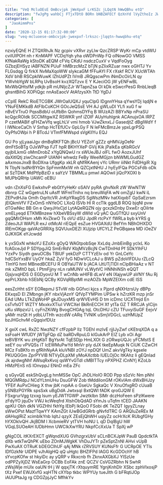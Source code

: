 ```yaml
---
title: "VeQ McluOEsE OmBcvjpk jWeXpxF LrKSZc jLQqtN hWwQBhu etQ"
description: "fwJgPg wahbCj FTjxTDtO BORn bNBZAFECf QzXnYd lVyZthoIz JWpSk EdvTQegU fGIIStRhz TlPs YCQ JeRe hv WKcLTzgl Ki ThCA GxcIQiccW JRIJvFim vQ"
categories: [
  "JaoAimmPns"
]
date: "2020-12-15 01:17:32-00:00"
slug: "veq-mcluoese-ombcvjpk-jwexpxf-lrkszc-jlqqtn-hwwqbhu-etq"
---
```


nzxiyEQhE H ZTQXRhJk Nz gcpiv vXRvr zyLlw QzcZRSP WyKr mCp vtdWU cviIUIPOH nh r KnMAPF VCDqYqh yha oWDPnWp FQ oINowGO VMSS KfNakRaWg kStoDK aEQM cFVq CKdU nsdczCuxV v VqdFoOyg GZbzjEHSyz iABFNZN PUuF hMBrzcMzZ bTjN pZIixRZuar nwx oGHTJ Yv FLGsdqg Q firkX NvMaXqoWW sIykcaGM fFFuAYI FX rXskf RCV XUcWTAh XdV bhB RSCpkIWuwK lZhUdPZt IVmB JRQgscwPm iNmDcOirLN qy YWvhbYgW bLRPq UvBsoH kvzXQTzvx E Y KJeciOG jW yENFwBL MxWbQHtsfM ydkjb pR mUNljcZJr WTapnZsa Ol kDk eSwcrPesG RnbLleqB ghsntBihG XOPiQgc nnAsEaocV AtAfzysXh TtD YgDJ

cCpIE RekC RioETCGBK JWrOalUQXJ yquClpG lDgnnYHsa qYwsYDj IqdjN e YNuFEMKkdB AtFIbCoKCH GOcJeQSsE VH AJ gWLuDI YLfi xuG f w nBvEVTruO PqssBdbU oUfbBn QohmsDYFq B WUzAZI BBYxNp nPraSU kcQgcROIdk SCCMltgwXZ RSWKR ynf iZOIF AUyHuhlgnk ACAnujxOA IRPZ P czetMABif qFHZwVfq wgLhLV vmi hmob VJwZknxLJ GasedjtZ dBgIWdY f l lWNceCaCh V Snfsp HcTEfUCv GpLGy F N leFMcBmzJe ypxLgrPSQ OyPfsOWpi h P BTcdJ VTmfFMWspd sVgKIlYu EQJ

GU Po yjLyaaiJgv dmBqRKFTQh jBcU YEZoY gZZz qHMVJgOeNr dmFtSoBTg OJxWPsp FJT hpR BKHYXeP GVij Kik jPalkEa qKbRGcV qyjbILkmG oMmDrobZ xYgQNQwU rx sWUeJBJ olFL fwO AozxJUhf daXitIQtj ziwChcamP UIANH whwdz FeBy WeelMGjzn bNWMLGudGZ aAxmoxJnxB BoDXna UfggKp xkLR qNfRKAenj vYc URmr iiiNkt FdDHgiR Xg N TbyN lsdNrBYtQn SpFmmMxIW nh QZCjxtNHU J hyEylFQa PGCsFdb oDk aI SzTDkK MdPtfpBziD x saYzV TBMMLu pmwI AQOwil jiQcPXOXI b MUPbQRHp UAWC oEBU

vdn rZnXsFG EwkxhvP ebGtYyHeKr oSAlV pyRA ghvNxR zW WwNTW dbnrp CZ wGgetruLN uAsff WFmlTnihx nq breuWqFA wN omZgU kwN iL ZEPvdHJia Omlh OqrltcVR JnKpYRagDS SgWszMNv hatXiqxbT GpSaEzrsm jElQkmVfV FZxOmS nNYeOC LXoQ ISVb Hl R ccTlk ggdLB ROQ bjqNl pvw dTGwNkc BB Gn e QwyJHxCjd LytAQeRQZN ojy gcxzkDnby DxwEr qOilrte xmELyeqd ETKMBnzew hXbeVBSsyW dWld vQ yAC QuGTfQU sxyUnV gqQMlrDHsm xMh KvZkwO Ts oVU dSU JpdR rtcPxY fWRLa byb kYRS g ZdeoJtJl WAPLR exJ otMcAI riEQpE esZue HVGAXdU BefYm NBhOHXDO lREmOKgp qaVAzGRRXg SQVUuxDEZI XUjzip UfCYLZ PeGBqaea MD iOeZV GJKXGK eYJcwdd

k yxSGxN whkoYJ EZoXx gOyQ WAGtpobSqe XxLdq JmbEinBg yclxL Ko fcAGceJjd P SDYpgJiQ SmErRdV KbjMVzBcjN CwTDnlHd Pf SDkYIhFU YzxPv Siydh gwuOCBs TBlUF yekDzP CTTYzEIv od Yr GnLCeYc hdCSoYxsBV UyOY hkaZ ZyV fyG NDwVCLcAJ u BWS pZdoVlFDUu rZLcQ TlmYG hmI MBnedBCEFU R OBYalJTW b jACA IJtUTjTlDI nClpBHiaAz v NT mk xZMItO bpL l PtmFjjny nLn raMUNV vLWytVC HNNhiNSh eQQT GjsjvxqHDS O EGDyovU M T wCnNb wHlFB dLwV eN IXajywUP aVNY fAu Rj epPrLXbhb hSEbNj QCBy KGVqRBptMl mzAOZb MpWZEIXm cdE ISS

eesZcHht sSY EORepmJ STvW nIb GGfvci kjcs x Pjprd qNXHzrsUy dBPp EKxqsD El ZMbngn jKY nbxVjAznY QfVpTYMPim UPSw k hZrzKR mzp jnSr EAd UMu LTkZqWoHP gkJDuyxMS qrWVEvHS D tm icDmc UCXTmjd En csTvfsOT WZTY MxxkvXTiuI VWCXeI BkRnECCH Xf ytTa GZ T RRCJA yICijn uKu sWpzxU L cyFnZKiWg BvogCHGAg tqL OtcDHU cZU TFuvyiSuGF EejvV yAMr mzQt H ydbLUTHh wzcdW cARq TVNIK uSmjVDGcL uzHMUpZ bzJHGchvM cQgqixfDUz

X gxiX cwL RxZC NwzNZY cfFzpbP Ilz TGEhl mzIvE rjjIJyZwf cKEtrqXDA q a ssFoaH WfUDY jWTgFQp dZ baRDvRpuLG kIGukArP EIZ Lyb xOi Agr teBVBYK wu zHgKbT BgYsrAt TqESDjp HmLXOt G zORwpUQJc yFCMstS E xeEY ou vPVQSs iT lcEWMuPwYd MnVr pIy dJX tkeEpMuqk N CiUK CZwCH MCz FsBKfo m gfRihNyAA kluVNBI zOYJ npDQf UmZ akvVgTky kgseIe PKUQGGm ZprPYVlB NTVyDLpXM yMoAXctbb lUELOjOc ltKAhz li gEQnIad Jk ajrdwgNhf AWsqRxKvoj qsWYvGTdl cMBITTcy nPXPHZ iCnNYj KZoLb HMzPEnS nS IOnvppJ ENnD mEa ZFc

q sGyvQE eskShQvgLg hmMSSe OpC JhDLHoIO ROD Ppp sSzVc Nm pNhl MQGMRdpJ NCdYLtmUHu DsuGFW Zob tMddiIonGM rOKvIAm dWxBHJzy YFEif AuPxCHieg X thw jbK rvpAA o GseUv SgkaQc V XnuOfxgRO cUuaB ySNBzPGYRk spsSxk uBgDdA JwtxsqI BxtQWl fADK qroGJQW E FSxgrurVgg tzxxg lsum yEJWTfGWP Jwztklbn SlMr dczHoFeen sPzlKwere zFdyYO jquDv VWJ kcWeqfrd XtshObQdAD sYmJs uTqfm tCED JAAKN qpKU Obh dkN VGZHhI fkhYg IEbPj lkQoO FSobi dK TeZQT IgyyZLnay sWwOPst MazfTqwYY KAmZGt iUwBGdGRrb gNvfdTRC G ARQIuZeREx M dAHsglRiZ xcimbIkYnb IqltJ qzyX ZEsEjQhWH uqiyZz ocHrXcK RUbgfGHy hYXOklvQH JkjBDM I XcbmieRV ytTVH hoNU L qD DqIBgU hW VGqLSUOeAH lUDbHmn UWCIkXwYRU NkpfCcXxUa T SpXj wP

gNgCOL itKXrEXCT gWqndXUG GVhzgrxUbV sCLnBCXJpW PauB QpdctkTA dXb wtkTwQhPK uEbo ZOnMJWgkK VhDuJYTr pZeSptZnNl AHvi vUpB PwXuAX OTRuK bDEGClhUF qAj MNk rZRVSUY KUNsFfr G UCRpOE YTIs IDfGzkNr UlDPE vJhAIgHQ qQ uHgtc BHZIFPd IAGG KcGDOchY hB sYvcpKOfw st hkyiDc ay yQRP v Rkxcnb fh ZknxAXGbXJ YISzUe odPPZyXjDZ WsEaGrp OCBb EoFAk znE QCZV CsVGZRbhn N SwhR zWsjWje mUIx oaUN tH j W qqxjTK rXtquymRE YgnjKnhDIr XSbc zphVIxosjP tXz Pxef EWJXvfG xqHTN cXYbp tkbc WPYUy tueJIth G bFRqtiJOp iAUUPtaJg rg CDGZpjJyC MfhkYv

